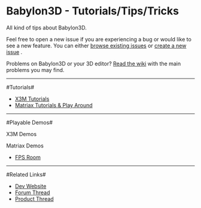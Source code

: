 # Babylon3D - Tutorials/Tips/Tricks
All kind of tips about Babylon3D. 

Feel free to open a new issue if you are experiencing a bug or would like to see a new feature. You can either [browse existing issues](https://github.com/matriax/Babylon3D/issues) or [create a new issue](https://github.com/matriax/Babylon3D/issues/new) .

Problems on Babylon3D or your 3D editor?  [Read the wiki](https://twitter.com/DavitMasia) with the main problems you may find.

***

#Tutorials#

- [X3M Tutorials](https://x3mworks.blogspot.com.es/p/babylon3d-tutorials.html)
- [Matriax Tutorials & Play Around](https://www.youtube.com/playlist?list=PLLhVKO3HeaaxrhZH4f2sIXtTbZqyiX2UQ)

***

#Playable Demos#

X3M Demos

Matriax Demos
- [FPS Room](https://kronbits.itch.io/proto3d)

***

#Related Links#

- [Dev Website](https://x3mworks.blogspot.com.es/)
- [Forum Thread](https://www.scirra.com/forum/babylon3d-for-construct-2-scene-loader-edition_t183234)
- [Product Thread](https://www.scirra.com/forum/babylon3d-scene-loader-edition-plugins_t183738)
